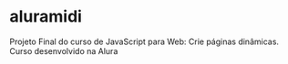 # aluramidi
Projeto Final do curso de JavaScript para Web: Crie páginas dinâmicas. Curso desenvolvido na Alura
